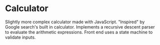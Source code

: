 # Calculator
 Slightly more complex calculator made with JavaScript. "Inspired" by Google search's built in calculator. Implements a recursive descent parser to evaluate the arithmetic expressions. Front end uses a state machine to validate inputs.